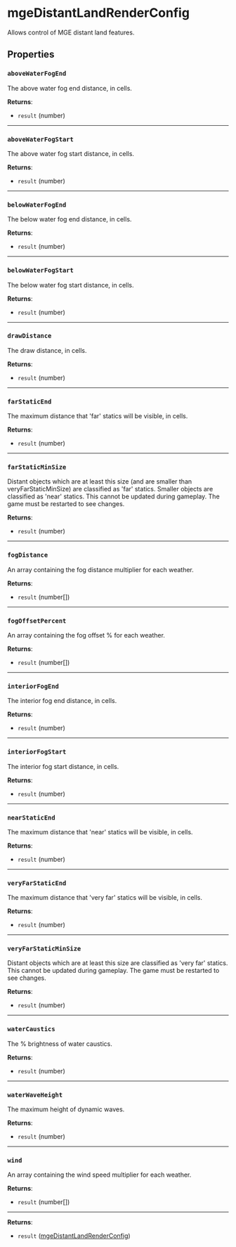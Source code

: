 # mgeDistantLandRenderConfig

Allows control of MGE distant land features.

## Properties

### `aboveWaterFogEnd`

The above water fog end distance, in cells.

**Returns**:

* `result` (number)

***

### `aboveWaterFogStart`

The above water fog start distance, in cells.

**Returns**:

* `result` (number)

***

### `belowWaterFogEnd`

The below water fog end distance, in cells.

**Returns**:

* `result` (number)

***

### `belowWaterFogStart`

The below water fog start distance, in cells.

**Returns**:

* `result` (number)

***

### `drawDistance`

The draw distance, in cells.

**Returns**:

* `result` (number)

***

### `farStaticEnd`

The maximum distance that 'far' statics will be visible, in cells.

**Returns**:

* `result` (number)

***

### `farStaticMinSize`

Distant objects which are at least this size (and are smaller than veryFarStaticMinSize) are classified as 'far' statics. Smaller objects are classified as 'near' statics. This cannot be updated during gameplay. The game must be restarted to see changes.

**Returns**:

* `result` (number)

***

### `fogDistance`

An array containing the fog distance multiplier for each weather.

**Returns**:

* `result` (number[])

***

### `fogOffsetPercent`

An array containing the fog offset % for each weather.

**Returns**:

* `result` (number[])

***

### `interiorFogEnd`

The interior fog end distance, in cells.

**Returns**:

* `result` (number)

***

### `interiorFogStart`

The interior fog start distance, in cells.

**Returns**:

* `result` (number)

***

### `nearStaticEnd`

The maximum distance that 'near' statics will be visible, in cells.

**Returns**:

* `result` (number)

***

### `veryFarStaticEnd`

The maximum distance that 'very far' statics will be visible, in cells.

**Returns**:

* `result` (number)

***

### `veryFarStaticMinSize`

Distant objects which are at least this size are classified as 'very far' statics. This cannot be updated during gameplay. The game must be restarted to see changes.

**Returns**:

* `result` (number)

***

### `waterCaustics`

The % brightness of water caustics.

**Returns**:

* `result` (number)

***

### `waterWaveHeight`

The maximum height of dynamic waves.

**Returns**:

* `result` (number)

***

### `wind`

An array containing the wind speed multiplier for each weather.

**Returns**:

* `result` (number[])

***

**Returns**:

* `result` ([mgeDistantLandRenderConfig](../../types/mgeDistantLandRenderConfig))

